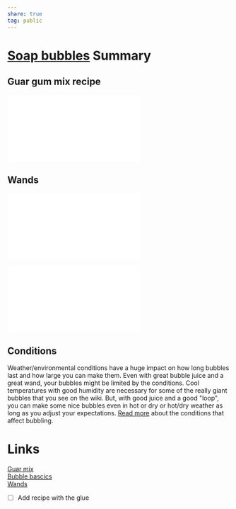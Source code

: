```yaml
---  
share: true  
tag: public  
---  
```

# [Soap bubbles](Soap-bubbles.md) Summary  
## Guar gum mix recipe  
![Guar mix > Soap bubbles from guar gumi](./Guar-mix.md#Soap%20bubbles%20from%20guar%20gumi)  
  
## Wands  
![Wands > Summary](./Wands.md#Summary)  
  
![Wands > Using A Tri-String](./Wands.md#Using%20A%20Tri-String)  
## Conditions  
Weather/environmental conditions have a huge impact on how long bubbles last and how large you can make them. Even with great bubble juice and a great wand, your bubbles might be limited by the conditions. Cool temperatures with good humidity are necessary for some of the really giant bubbles that you see on the wiki. But, with good juice and a good "loop", you can make some nice bubbles even in hot or dry or hot/dry weather as long as you adjust your expectations. [Read more](https://soapbubble.fandom.com/wiki/Ideal_Conditions "Ideal Conditions") about the conditions that affect bubbling.  
  
  
# Links  
[Guar mix](./Guar-mix.md)  
[Bubble bascics](./Bubble-bascics.md)  
[Wands](./Wands.md)  
- [ ] Add recipe with the glue